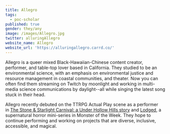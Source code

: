 ```yaml
---
title: Allegro
tags:
  - poc-scholar
published: true
gender: they/any
image: /images/Allegro.jpg
twitter: alluringAllegro
website_name: Allegro
website_url: 'https://alluringallegro.carrd.co/'
---
```


Allegro is a queer mixed Black-Hawaiian-Chinese content creator, performer, and table-top lover based in California. They studied to be an environmental science, with an emphasis on environmental justice and resource management in coastal communities, and theater. Now you can often find them streaming on Twitch by moonlight and working in multi-media science  communications by daylight--all while singing the latest song stuck in their head.

Allegro recently debuted on the TTRPG Actual Play scene as a performer in [The Stone & Starlight Carnival: a Under Hollow Hills story](https://www.youtube.com/watch?v=dG55MtcD4Ew) and [Lodged](https://www.youtube.com/watch?v=kMVIiAUkQSU), a supernatural horror mini-series in Monster of the Week. They hope to continue performing and working on projects that are diverse, inclusive, accessible, and magical.
